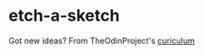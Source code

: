 # etch-a-sketch

Got new ideas?
From TheOdinProject's [curiculum](https://www.theodinproject.com/courses/web-development-101/lessons/etch-a-sketch-project)
